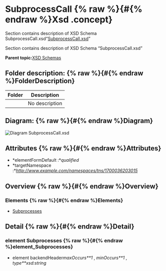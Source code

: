 # SubprocessCall {% raw %}{#{% endraw %}Xsd .concept}

Section contains description of XSD Schema SubprocessCall.xsd“[SubprocessCall.xsd](SubprocessCall.xsd)”

Section contains description of XSD Schema “SubprocessCall.xsd”

**Parent topic:**[XSD Schemas](../../../projects/com.odido-rfp-demo.application_1.0.0_ear/common/xsd.md)

## Folder description: {% raw %}{#{% endraw %}FolderDescription}

|Folder|Description|
|------|-----------|
| |No description|

## Diagram: {% raw %}{#{% endraw %}Diagram}

![Diagram
              SubprocessCall.xsd](SubprocessCall.xsd.png)

## Attributes {% raw %}{#{% endraw %}Attributes}

-   *elementFormDefault :**qualified*
-   *targetNamespace :**http://www.example.com/namespaces/tns/1700036203015*

## Overview {% raw %}{#{% endraw %}Overview}

### Elements {% raw %}{#{% endraw %}Elements}

-   [Subprocesses](#element_Subprocesses)

## Detail {% raw %}{#{% endraw %}Detail}

### element Subprocesses {% raw %}{#{% endraw %}element_Subprocesses}

-   element backendHeader*maxOccurs**1* , *minOccurs**1* , *type**xsd:string*

